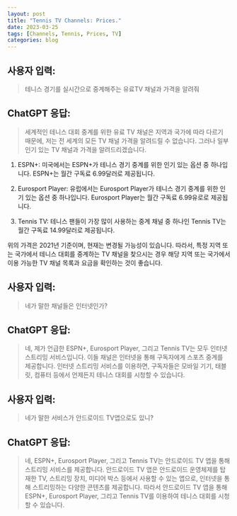 ```yaml
---
layout: post
title: "Tennis TV Channels: Prices."
date: 2023-03-25
tags: [Channels, Tennis, Prices, TV]
categories: blog
---
```


## 사용자 입력:
> 테니스 경기를 실시간으로 중계해주는 유료TV 채널과  가격을 알려줘

## ChatGPT 응답:
> 세계적인 테니스 대회 중계를 위한 유료 TV 채널은 지역과 국가에 따라 다르기 때문에, 저는 전 세계의 모든 TV 채널 가격을 알려드릴 수 없습니다. 그러나 일부 인기 있는 TV 채널과 가격을 알려드리겠습니다.

1. ESPN+: 미국에서는 ESPN+가 테니스 경기 중계를 위한 인기 있는 옵션 중 하나입니다. ESPN+는 월간 구독료 6.99달러로 제공됩니다.

2. Eurosport Player: 유럽에서는 Eurosport Player가 테니스 경기 중계를 위한 인기 있는 옵션 중 하나입니다. Eurosport Player는 월간 구독료 6.99유로로 제공됩니다.

3. Tennis TV: 테니스 팬들이 가장 많이 사용하는 중계 채널 중 하나인 Tennis TV는 월간 구독료 14.99달러로 제공됩니다. 

위의 가격은 2021년 기준이며, 현재는 변경될 가능성이 있습니다. 따라서, 특정 지역 또는 국가에서 테니스 대회를 중계하는 TV 채널을 찾으시는 경우 해당 지역 또는 국가에서 이용 가능한 TV 채널 목록과 요금을 확인하는 것이 좋습니다.

## 사용자 입력:
> 네가 말한 채널들은 인터넷인가?

## ChatGPT 응답:
> 네, 제가 언급한 ESPN+, Eurosport Player, 그리고 Tennis TV는 모두 인터넷 스트리밍 서비스입니다. 이들 채널은 인터넷을 통해 구독자에게 스포츠 중계를 제공합니다. 인터넷 스트리밍 서비스를 이용하면, 구독자들은 모바일 기기, 태블릿, 컴퓨터 등에서 언제든지 테니스 대회를 시청할 수 있습니다.

## 사용자 입력:
> 네가 말한 서비스가 안드로이드 TV앱으로도 있니?

## ChatGPT 응답:
> 네, ESPN+, Eurosport Player, 그리고 Tennis TV는 안드로이드 TV 앱을 통해 스트리밍 서비스를 제공합니다. 안드로이드 TV 앱은 안드로이드 운영체제를 탑재한 TV, 스트리밍 장치, 미디어 박스 등에서 사용할 수 있는 앱으로, 인터넷을 통해 스트리밍하는 다양한 콘텐츠를 제공합니다. 따라서 안드로이드 TV 앱을 통해 ESPN+, Eurosport Player, 그리고 Tennis TV를 이용하여 테니스 대회를 시청할 수 있습니다.

